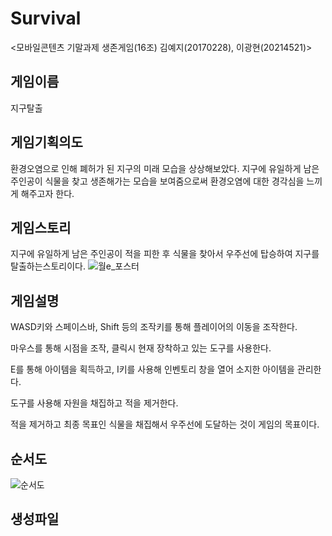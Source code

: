 # Survival 
<모바일콘텐츠 기말과제 생존게임(16조)
김예지(20170228), 이광현(20214521)>

## 게임이름
지구탈출

## 게임기획의도
환경오염으로 인해 폐허가 된 지구의 미래 모습을 상상해보았다. 
지구에 유일하게 남은 주인공이 식물을 찾고 생존해가는 모습을 보여줌으로써 
환경오염에 대한 경각심을 느끼게 해주고자 한다.


## 게임스토리
지구에 유일하게 남은 주인공이 적을 피한 후 식물을 찾아서 우주선에 탑승하여 지구를 탈출하는스토리이다.
![월e_포스터](https://user-images.githubusercontent.com/84300945/121641802-9d86e500-caca-11eb-8311-7f42e3565bea.jpg)

## 게임설명
WASD키와 스페이스바, Shift 등의 조작키를 통해 플레이어의 이동을 조작한다.

마우스를 통해 시점을 조작, 클릭시 현재 장착하고 있는 도구를 사용한다.

E를 통해 아이템을 획득하고, I키를 사용해 인벤토리 창을 열어 소지한 아이템을 관리한다.

도구를 사용해 자원을 채집하고 적을 제거한다.

적을 제거하고 최종 목표인 식물을 채집해서 우주선에 도달하는 것이 게임의 목표이다.

## 순서도
![순서도](https://user-images.githubusercontent.com/84300945/120951333-90dd5680-c783-11eb-8731-75dc7f688982.PNG)

## 생성파일
